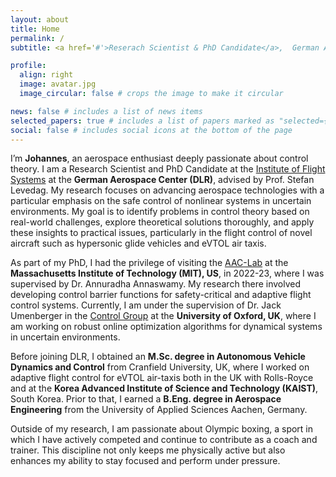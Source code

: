 ```yaml
---
layout: about
title: Home
permalink: /
subtitle: <a href='#'>Reserach Scientist & PhD Candidate</a>,  German Aerospace Center (DLR).

profile:
  align: right
  image: avatar.jpg
  image_circular: false # crops the image to make it circular

news: false # includes a list of news items
selected_papers: true # includes a list of papers marked as "selected={true}"
social: false # includes social icons at the bottom of the page
---
```


I’m **Johannes**, an aerospace enthusiast deeply passionate about control theory. I am a Research Scientist and PhD Candidate at the [Institute of Flight Systems](https://www.dlr.de/en/ft) at the **German Aerospace Center (DLR)**, advised by Prof. Stefan Levedag. My research focuses on advancing aerospace technologies with a particular emphasis on the safe control of nonlinear systems in uncertain environments. My goal is to identify problems in control theory based on real-world challenges, explore theoretical solutions thoroughly, and apply these insights to practical issues, particularly in the flight control of novel aircraft such as hypersonic glide vehicles and eVTOL air taxis.

As part of my PhD, I had the privilege of visiting the [AAC-Lab](http://aaclab.mit.edu/index.php) at the **Massachusetts Institute of Technology (MIT), US**, in 2022-23, where I was supervised by Dr. Annuradha Annaswamy. My research there involved developing control barrier functions for safety-critical and adaptive flight control systems. Currently, I am under the supervision of Dr. Jack Umenberger in the [Control Group](https://eng.ox.ac.uk/control/) at the **University of Oxford, UK**, where I am working on robust online optimization algorithms for dynamical systems in uncertain environments.

Before joining DLR, I obtained an **M.Sc. degree in Autonomous Vehicle Dynamics and Control** from Cranfield University, UK, where I worked on adaptive flight control for eVTOL air-taxis both in the UK with Rolls-Royce and at the **Korea Advanced Institute of Science and Technology (KAIST)**, South Korea. Prior to that, I earned a **B.Eng. degree in Aerospace Engineering** from the University of Applied Sciences Aachen, Germany.

Outside of my research, I am passionate about Olympic boxing, a sport in which I have actively competed and continue to contribute as a coach and trainer. This discipline not only keeps me physically active but also enhances my ability to stay focused and perform under pressure.
